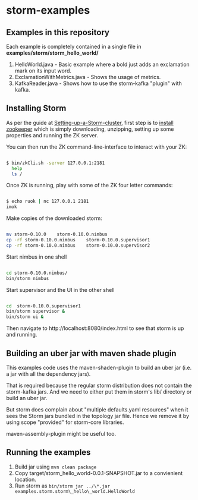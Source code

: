 # storm-examples


## Examples in this repository

Each example is completely contained in a single file in **examples/storm/storm\_hello\_world/**

1. HelloWorld.java - Basic example where a bold just adds an exclamation mark on its input word.
2. ExclamationWithMetrics.java - Shows the usage of metrics.
3. KafkaReader.java - Shows how to use the storm-kafka "plugin" with kafka.


## Installing Storm

As per the guide at [Setting-up-a-Storm-cluster](http://storm.apache.org/documentation/Setting-up-a-Storm-cluster.html), first step is to [install zookeeper](http://zookeeper.apache.org/doc/r3.3.3/zookeeperStarted.html#sc_InstallingSingleMode) which is simply downloading, unzipping, setting up some properties and running the ZK server.

You can then run the ZK command-line-interface to interact with your ZK:

```bash

$ bin/zkCli.sh -server 127.0.0.1:2181
  help
  ls /

```

Once ZK is running, play with some of the ZK four letter commands:

```bash

$ echo ruok | nc 127.0.0.1 2181
imok

```

Make copies of the downloaded storm:

```bash

mv storm-0.10.0    storm-0.10.0.nimbus
cp -rf storm-0.10.0.nimbus    storm-0.10.0.supervisor1
cp -rf storm-0.10.0.nimbus    storm-0.10.0.supervisor2

```

Start nimbus in one shell

```bash

cd storm-0.10.0.nimbus/
bin/storm nimbus

```
 
Start supervisor and the UI in the other shell

```bash

cd  storm-0.10.0.supervisor1
bin/storm supervisor &
bin/storm ui &

```

 
Then navigate to http://localhost:8080/index.html to see that storm is up and running.



## Building an uber jar with maven shade plugin

This examples code uses the maven-shaden-plugin to build an uber jar (i.e. a jar with all the dependency jars).

That is required because the regular storm distribution does not contain the storm-kafka jars.
And we need to either put them in storm's lib/ directory or build an uber jar.

But storm does complain about "multiple defaults.yaml resources" when it sees the Storm jars bundled in the topology jar file. Hence we remove it by using scope "provided" for storm-core libraries.

maven-assembly-plugin might be useful too.



## Running the examples

1. Build jar using `mvn clean package`
2. Copy target/storm\_hello\_world-0.0.1-SNAPSHOT.jar to a convienient location.
3. Run storm as `bin/storm jar ../\*.jar examples.storm.storm\_hello\_world.HelloWorld`

